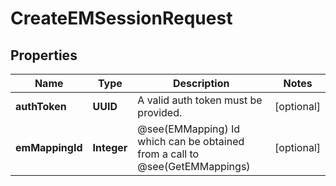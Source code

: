 

# CreateEMSessionRequest


## Properties

| Name | Type | Description | Notes |
|------------ | ------------- | ------------- | -------------|
|**authToken** | **UUID** | A valid auth token must be provided. |  [optional] |
|**emMappingId** | **Integer** | @see(EMMapping) Id which can be obtained from a call to @see(GetEMMappings) |  [optional] |



